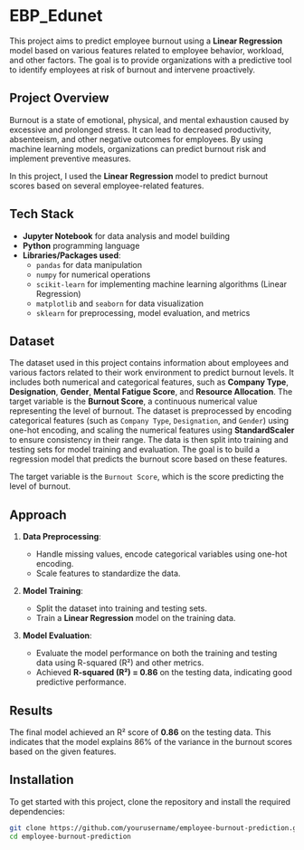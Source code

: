 # EBP_Edunet
This project aims to predict employee burnout using a **Linear Regression** model based on various features related to employee behavior, workload, and other factors. The goal is to provide organizations with a predictive tool to identify employees at risk of burnout and intervene proactively. 

## Project Overview

Burnout is a state of emotional, physical, and mental exhaustion caused by excessive and prolonged stress. It can lead to decreased productivity, absenteeism, and other negative outcomes for employees. By using machine learning models, organizations can predict burnout risk and implement preventive measures.

In this project, I used the **Linear Regression** model to predict burnout scores based on several employee-related features.

## Tech Stack

- **Jupyter Notebook** for data analysis and model building
- **Python** programming language
- **Libraries/Packages used**:
  - `pandas` for data manipulation
  - `numpy` for numerical operations
  - `scikit-learn` for implementing machine learning algorithms (Linear Regression)
  - `matplotlib` and `seaborn` for data visualization
  - `sklearn` for preprocessing, model evaluation, and metrics

## Dataset

The dataset used in this project contains information about employees and various factors related to their work environment to predict burnout levels. It includes both numerical and categorical features, such as **Company Type**, **Designation**, **Gender**, **Mental Fatigue Score**, and **Resource Allocation**. The target variable is the **Burnout Score**, a continuous numerical value representing the level of burnout. The dataset is preprocessed by encoding categorical features (such as `Company Type`, `Designation`, and `Gender`) using one-hot encoding, and scaling the numerical features using **StandardScaler** to ensure consistency in their range. The data is then split into training and testing sets for model training and evaluation. The goal is to build a regression model that predicts the burnout score based on these features.

The target variable is the `Burnout Score`, which is the score predicting the level of burnout.

## Approach

1. **Data Preprocessing**: 
   - Handle missing values, encode categorical variables using one-hot encoding.
   - Scale features to standardize the data.
   
2. **Model Training**:
   - Split the dataset into training and testing sets.
   - Train a **Linear Regression** model on the training data.

3. **Model Evaluation**:
   - Evaluate the model performance on both the training and testing data using R-squared (R²) and other metrics.
   - Achieved **R-squared (R²) = 0.86** on the testing data, indicating good predictive performance.

## Results

The final model achieved an R² score of **0.86** on the testing data. This indicates that the model explains 86% of the variance in the burnout scores based on the given features.

## Installation

To get started with this project, clone the repository and install the required dependencies:

```bash
git clone https://github.com/yourusername/employee-burnout-prediction.git
cd employee-burnout-prediction
